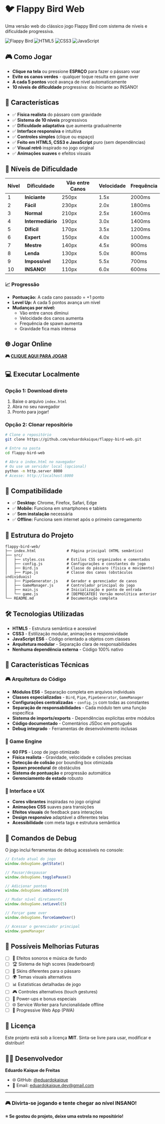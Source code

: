 # 🐦 Flappy Bird Web

Uma versão web do clássico jogo Flappy Bird com sistema de níveis e dificuldade progressiva.

![Flappy Bird](https://img.shields.io/badge/Game-Flappy%20Bird-yellow) ![HTML5](https://img.shields.io/badge/HTML5-E34F26?logo=html5&logoColor=white) ![CSS3](https://img.shields.io/badge/CSS3-1572B6?logo=css3&logoColor=white) ![JavaScript](https://img.shields.io/badge/JavaScript-F7DF1E?logo=javascript&logoColor=black)

## 🎮 Como Jogar

- **Clique na tela** ou pressione **ESPAÇO** para fazer o pássaro voar
- **Evite os canos verdes** - qualquer toque resulta em game over
- **A cada 5 pontos** você avança de nível automaticamente
- **10 níveis de dificuldade** progressiva: do Iniciante ao INSANO!

## 🚀 Características

- ✅ **Física realista** do pássaro com gravidade
- ✅ **Sistema de 10 níveis** progressivos
- ✅ **Dificuldade adaptativa** que aumenta gradualmente
- ✅ **Interface responsiva** e intuitiva
- ✅ **Controles simples** (clique ou espaço)
- ✅ **Feito em HTML5, CSS3 e JavaScript** puro (sem dependências)
- ✅ **Visual retrô** inspirado no jogo original
- ✅ **Animações suaves** e efeitos visuais

## 🎯 Níveis de Dificuldade

| Nível | Dificuldade | Vão entre Canos | Velocidade | Frequência |
|-------|-------------|-----------------|------------|------------|
| 1 | **Iniciante** | 250px | 1.5x | 2000ms |
| 2 | **Fácil** | 230px | 2.0x | 1800ms |
| 3 | **Normal** | 210px | 2.5x | 1600ms |
| 4 | **Intermediário** | 190px | 3.0x | 1400ms |
| 5 | **Difícil** | 170px | 3.5x | 1200ms |
| 6 | **Expert** | 150px | 4.0x | 1000ms |
| 7 | **Mestre** | 140px | 4.5x | 900ms |
| 8 | **Lenda** | 130px | 5.0x | 800ms |
| 9 | **Impossível** | 120px | 5.5x | 700ms |
| 10 | **INSANO!** | 110px | 6.0x | 600ms |

### 📈 Progressão
- **Pontuação:** A cada cano passado = +1 ponto
- **Level Up:** A cada 5 pontos avança um nível
- **Mudanças por nível:**
  - Vão entre canos diminui
  - Velocidade dos canos aumenta
  - Frequência de spawn aumenta
  - Gravidade fica mais intensa

## 🌐 Jogar Online

**🎮 [CLIQUE AQUI PARA JOGAR](https://eduardokaique.github.io/flappy-bird-web)**

## 💻 Executar Localmente

### Opção 1: Download direto
1. Baixe o arquivo `index.html`
2. Abra no seu navegador
3. Pronto para jogar!

### Opção 2: Clonar repositório
```bash
# Clone o repositório
git clone https://github.com/eduardokaique/flappy-bird-web.git

# Entre na pasta
cd flappy-bird-web

# Abra o index.html no navegador
# Ou use um servidor local (opcional)
python -m http.server 8000
# Acesse: http://localhost:8000
```

## 📱 Compatibilidade

- ✅ **Desktop:** Chrome, Firefox, Safari, Edge
- ✅ **Mobile:** Funciona em smartphones e tablets
- ✅ **Sem instalação** necessária
- ✅ **Offline:** Funciona sem internet após o primeiro carregamento

## 📁 Estrutura do Projeto

```
flappy-bird-web/
├── index.html              # Página principal (HTML semântico)
├── src/
│   ├── styles.css          # Estilos CSS organizados e comentados
│   ├── config.js           # Configurações e constantes do jogo
│   ├── Bird.js             # Classe do pássaro (física e movimento)
│   ├── Pipe.js             # Classe dos canos (obstáculos individuais)
│   ├── PipeGenerator.js    # Gerador e gerenciador de canos
│   ├── GameManager.js      # Controlador principal do jogo
│   ├── main.js             # Inicialização e ponto de entrada
│   └── game.js             # [DEPRECATED] Versão monolítica anterior
└── README.md               # Documentação completa
```

## 🛠️ Tecnologias Utilizadas

- **HTML5** - Estrutura semântica e acessível
- **CSS3** - Estilização modular, animações e responsividade  
- **JavaScript ES6** - Código orientado a objetos com classes
- **Arquitetura modular** - Separação clara de responsabilidades
- **Nenhuma dependência externa** - Código 100% nativo

## 🎨 Características Técnicas

### 🎮 Arquitetura do Código
- **Módulos ES6** - Separação completa em arquivos individuais
- **Classes especializadas** - `Bird`, `Pipe`, `PipeGenerator`, `GameManager`
- **Configurações centralizadas** - `config.js` com todas as constantes
- **Separação de responsabilidades** - Cada módulo tem uma função específica
- **Sistema de imports/exports** - Dependências explícitas entre módulos
- **Código documentado** - Comentários JSDoc em português
- **Debug integrado** - Ferramentas de desenvolvimento inclusas

### 🎯 Game Engine
- **60 FPS** - Loop de jogo otimizado
- **Física realista** - Gravidade, velocidade e colisões precisas
- **Detecção de colisão** por bounding box otimizada
- **Spawn procedural** de obstáculos
- **Sistema de pontuação** e progressão automática
- **Gerenciamento de estado** robusto

### 🎨 Interface e UX
- **Cores vibrantes** inspiradas no jogo original
- **Animações CSS** suaves para transições
- **Efeitos visuais** de feedback para interações
- **Design responsivo** adaptável a diferentes telas
- **Acessibilidade** com meta tags e estrutura semântica

## 🔧 Comandos de Debug

O jogo inclui ferramentas de debug acessíveis no console:

```javascript
// Estado atual do jogo
window.debugGame.getState()

// Pausar/despausar
window.debugGame.togglePause()

// Adicionar pontos
window.debugGame.addScore(10)

// Mudar nível diretamente
window.debugGame.setLevel(5)

// Forçar game over
window.debugGame.forceGameOver()

// Acessar o gerenciador principal
window.gameManager
```

## 🚀 Possíveis Melhorias Futuras

- [ ] 🎵 Efeitos sonoros e música de fundo
- [ ] 🏆 Sistema de high scores (leaderboard)
- [ ] 🎨 Skins diferentes para o pássaro
- [ ] 🌍 Temas visuais alternativos
- [ ] 📊 Estatísticas detalhadas de jogo
- [ ] 🎮 Controles alternativos (touch gestures)
- [ ] 💫 Power-ups e bonus especiais
- [ ] 🌐 Service Worker para funcionalidade offline
- [ ] 📱 Progressive Web App (PWA)

## 📄 Licença

Este projeto está sob a licença **MIT**. Sinta-se livre para usar, modificar e distribuir!

## 👨‍💻 Desenvolvedor

**Eduardo Kaique de Freitas**
- 🌐 GitHub: [@eduardokaique](https://github.com/eduardokaique)
- 📧 Email: eduardokaique.dev@gmail.com

---

### 🎮 Divirta-se jogando e tente chegar ao nível INSANO! 

**⭐ Se gostou do projeto, deixe uma estrela no repositório!**